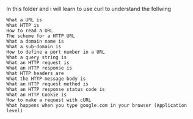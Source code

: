 In this folder and i will learn to use curl to understand the follwing

    What a URL is
    What HTTP is
    How to read a URL
    The scheme for a HTTP URL
    What a domain name is
    What a sub-domain is
    How to define a port number in a URL
    What a query string is
    What an HTTP request is
    What an HTTP response is
    What HTTP headers are
    What the HTTP message body is
    What an HTTP request method is
    What an HTTP response status code is
    What an HTTP Cookie is
    How to make a request with cURL
    What happens when you type google.com in your browser (Application level)
